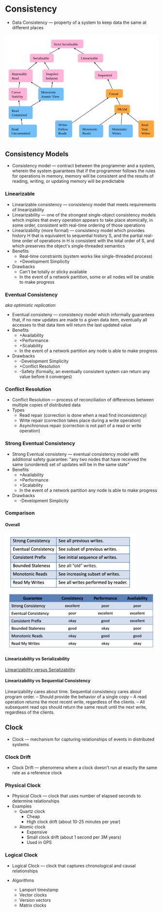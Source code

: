 # Consistency

* Data Consistency — property of a system to keep data the same at different places

<img src="images/consistency_models.png" style="zoom:70%">

## Consistency Models

* Consistency model — contract between the programmer and a system, wherein the system guarantees  that if the programmer follows the rules for operations in memory, memory will be consistent and the results of reading, writing, or updating memory will be predictable

### Linearizable

* Linearizable consistency — consistency model that meets requirements of linearizability
* Linearizability — one of the strongest single-object consistency models which implies that every operation appears to take place atomically, in some order, consistent with real-time ordering of those operations
* Linearizability (more formal) — consistency model which provides history H that is equivalent to sequential history S, and the partial real-time order of operations in H is consistent with the total order of S, and which preserves the object's single-threaded semantics
* Benefits
  * Real-time constraints (system works like single-threaded process)
  * +Development Simplicity
* Drawbacks
  * Can't be totally or sticky available
  * In the event of a network partition, some or all nodes will be unable to make progress

### Eventual Consistency

_aka optimistic replication_

* Eventual consisteny — consistency model which informally guarantees that, if no new updates are made to a given data item, eventually all accesses to that data item will return the last updated value
* Benefits
  * +Availability
  * +Performance
  * +Scalability
  * In the event of a network partition any node is able to make progress
* Drawbacks
  * -Development Simplicity
  * +Conflict Resolution
  * -Safety (formally, an eventually consistent system can return any value before it converges)

### Conflict Resolution

* Conflict Resolution — process of reconciliation of differences between multiple copies of distributed data
* Types
  * Read repair (correction is done when a read find inconsistency)
  * Write repair (correction takes place during a write operation)
  * Asynchronous repair (correction is not part of a read or write operation)

### Strong Eventual Consistency

* Strong Eventual consisteny — eventual consistency model with additional safety guarantee: "any two nodes that have received the same (unordered) set of updates will be in the same state"
* Benefits
  * +Availability
  * +Performance
  * +Scalability
  * In the event of a network partition any node is able to make progress
* Drawbacks
  * -Development Simplicity

### Comparison

#### Overall

<img src="images/consistency_models_comparison.png" style="zoom:50%">

<img src="images/consistency_models_comparison_2.png" style="zoom:50%">

#### Linearizability vs Serializability

[Linearizability versus Serializability](http://www.bailis.org/blog/linearizability-versus-serializability/)

#### Linearizability vs Sequential Consistency

Linearizability cares about time. Sequential consistency cares about program order. – Should provide the behavior of a single copy – A read operation returns the most recent write, regardless of the clients. – All subsequent read ops should return the same result until the next write, regardless of the clients.

## Clock

* Clock — mechanism for capturing relationships of events in distributed systems

### Clock Drift

* Clock Drift — phenomena where a clock doesn't run at exactly the same rate as a reference clock 

### Physical Clock

* Physical Clock — clock that uses number of elapsed seconds to determine relationships
* Examples
  * Quartz clock
    * Cheap
    * High clock drift (about 10-25 minutes per year)
  * Atomic clock
    * Expensive
    * Small clock drift (about 1 second per 3M years)
    * Used in GPS

### Logical Clock

* Logical Clock — clock that captures chronological and causal relationships

* Algorithms
  * Lamport timestamp
  * Vector clocks
  * Version vectors
  * Matrix clocks

